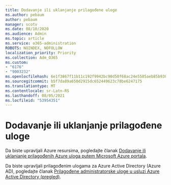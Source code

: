 ```yaml
---
title: Dodavanje ili uklanjanje prilagođene uloge
ms.author: pebaum
author: pebaum
manager: scotv
ms.date: 08/10/2020
ms.audience: Admin
ms.topic: article
ms.service: o365-administration
ROBOTS: NOINDEX, NOFOLLOW
localization_priority: Priority
ms.collection: Adm_O365
ms.custom:
- "6176"
- "9003232"
ms.openlocfilehash: 6e1f3867f11b11c192f9942bc90d50f68ac24e5585aeb85b930b7c264f282d07
ms.sourcegitcommit: b5f7da89a650d2915dc652449623c78be6247175
ms.translationtype: MT
ms.contentlocale: sr-Latn-RS
ms.lasthandoff: 08/05/2021
ms.locfileid: "53954351"
---
```

# <a name="add-or-remove-a-custom-role"></a>Dodavanje ili uklanjanje prilagođene uloge

Da biste upravljali Azure resursima, pogledajte članak [Dodavanje ili uklanjanje prilagođenih Azure uloga putem Microsoft Azure portala](https://docs.microsoft.com/azure/role-based-access-control/role-assignments-portal).

Da biste upravljali prilagođenim ulogama za Azure Active Directory (Azure AD), pogledajte članak [Prilagođene administratorske uloge u usluzi Azure Active Directory (pregled)](https://docs.microsoft.com/azure/active-directory/users-groups-roles/roles-custom-overview).

